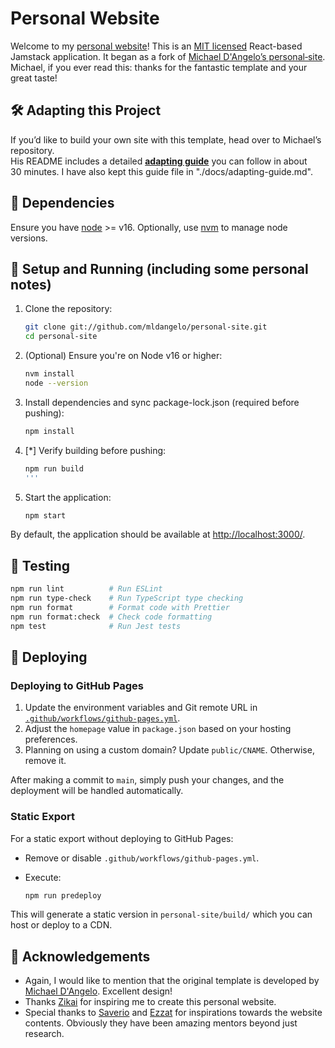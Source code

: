 # Personal Website

Welcome to my [personal website](https://zhangkai.io)! This is an [MIT licensed](https://github.com/mldangelo/personal-site/blob/main/LICENSE) React-based Jamstack application. It began as a fork of [Michael D'Angelo’s personal‑site](https://github.com/mldangelo/personal-site). Michael, if you ever read this: thanks for the fantastic template and your great taste!

## 🛠 Adapting this Project

If you’d like to build your own site with this template, head over to Michael’s repository.  
His README includes a detailed **[adapting guide](./docs/adapting-guide.md)** you can follow in about 30 minutes.
I have also kept this guide file in "./docs/adapting-guide.md".

## 🔧 Dependencies

Ensure you have [node](https://nodejs.org/) >= v16. Optionally, use [nvm](https://github.com/nvm-sh/nvm#installing-and-updating) to manage node versions.

## 🚀 Setup and Running (including some personal notes)

1. Clone the repository:

   ```bash
   git clone git://github.com/mldangelo/personal-site.git
   cd personal-site
   ```

2. (Optional) Ensure you're on Node v16 or higher:

   ```bash
   nvm install
   node --version
   ```

3. Install dependencies and sync package-lock.json (required before pushing):

   ```bash
   npm install
   ```

4. [*] Verify building before pushing:
   
   ```bash
   npm run build
   '''

4. Start the application:

   ```bash
   npm start
   ```

By default, the application should be available at [http://localhost:3000/](http://localhost:3000/).

## 🔬 Testing

```bash
npm run lint          # Run ESLint
npm run type-check    # Run TypeScript type checking
npm run format        # Format code with Prettier
npm run format:check  # Check code formatting
npm test              # Run Jest tests
```

## 🚢 Deploying

### Deploying to GitHub Pages

1. Update the environment variables and Git remote URL in [`.github/workflows/github-pages.yml`](.github/workflows/github-pages.yml).
2. Adjust the `homepage` value in `package.json` based on your hosting preferences.
3. Planning on using a custom domain? Update `public/CNAME`. Otherwise, remove it.

After making a commit to `main`, simply push your changes, and the deployment will be handled automatically.

### Static Export

For a static export without deploying to GitHub Pages:

- Remove or disable `.github/workflows/github-pages.yml`.
- Execute:

  ```bash
  npm run predeploy
  ```

This will generate a static version in `personal-site/build/` which you can host or deploy to a CDN.

## 🙌 Acknowledgements

- Again, I would like to mention that the original template is developed by [Michael D'Angelo](https://github.com/mldangelo/personal-site). Excellent design!
- Thanks [Zikai](https://zikailiu.com) for inspiring me to create this personal website.
- Special thanks to [Saverio](https://www.bsaver.io) and [Ezzat](https://www.elokda.info) for inspirations towards the website contents. Obviously they have been amazing mentors beyond just research.
